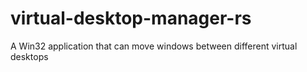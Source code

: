 # virtual-desktop-manager-rs
A Win32 application that can move windows between different virtual desktops 
